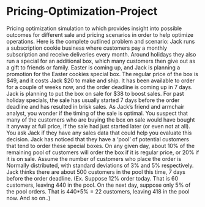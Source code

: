 # Pricing-Optimization-Project
Pricing optimization simulation to which provides insight into possible outcomes for different sale and pricing scenarios in order to help optimize operations. Here is the complete outlined problem and scenario: 
Jack runs a subscription cookie business where customers pay a monthly subscription and
receive deliveries every month. Around holidays they also run a special for an additional box, which
many customers then give out as a gift to friends or family. Easter is coming up, and Jack is planning a
promotion for the Easter cookies special box.
The regular price of the box is $49, and it costs Jack $20 to make and ship. It has been available
to order for a couple of weeks now, and the order deadline is coming up in 7 days. Jack is planning to
put the box on sale for $38 to boost sales. For past holiday specials, the sale has usually started 7 days
before the order deadline and has resulted in brisk sales.
As Jack’s friend and armchair analyst, you wonder if the timing of the sale is optimal. You
suspect that many of the customers who are buying the box on sale would have bought it anyway at full
price, if the sale had just started later (or even not at all). You ask Jack if they have any sales data that
could help you evaluate this decision.
Jack has noticed that they have a ‘pool’ of potential customers that tend to order these special
boxes. On any given day, about 10% of the remaining pool of customers will order the box if it is regular
price, or 20% if it is on sale. Assume the number of customers who place the order is Normally
distributed, with standard deviations of 3% and 5% respectively. Jack thinks there are about 500
customers in the pool this time, 7 days before the order deadline. (Ex. Suppose 12% order today. That is
60 customers, leaving 440 in the pool. On the next day, suppose only 5% of the pool orders. That is
440*5% = 22 customers, leaving 418 in the pool now. And so on..) 
